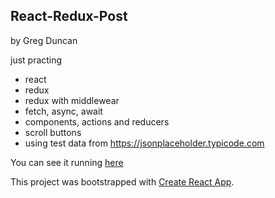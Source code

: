 ## React-Redux-Post
by Greg Duncan

just practing 

- react
- redux
- redux with middlewear
- fetch, async, await
- components, actions and reducers
- scroll buttons
- using test data from https://jsonplaceholder.typicode.com

You can see it running [here](https://gregatgit.github.io/posts-redux)

This project was bootstrapped with [Create React App](https://github.com/facebook/create-react-app).
